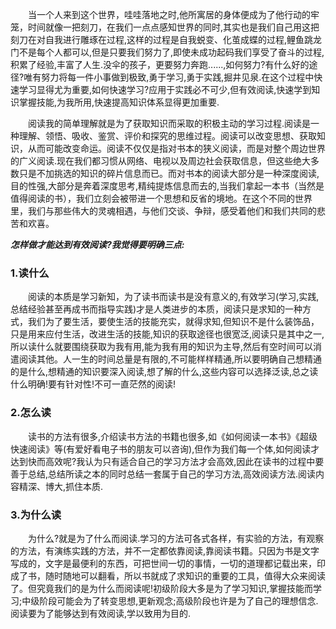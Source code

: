   当一个人来到这个世界，哇哇落地之时,他所寓居的身体便成为了他行动的牢笼，时间就像一把刻刀，在我们一点点感知世界的同时,其实也是我们自己用这把刻刀在对自我进行雕琢在过程,这样的过程是自我蜕变、化茧成蝶的过程,鲤鱼跳龙门不是每个人都可以,但是只要我们努力了,即使未成功起码我们享受了奋斗的过程,积累了经验,丰富了人生.没伞的孩子，更要努力奔跑......,如何努力?有什么好的途径?唯有努力将每一件小事做到极致,勇于学习,勇于实践,掘井见泉.在这个过程中快速学习显得尤为重要,如何快速学习?应用于实践必不可少,但有效阅读,快速学到知识掌握技能,为我所用,快速提高知识体系显得更加重要.
  
  阅读我的简单理解就是为了获取知识而采取的积极主动的学习过程.阅读是一种理解、领悟、吸收、鉴赏、评价和探究的思维过程。阅读可以改变思想、获取知识，从而可能改变命运。阅读不仅仅是指对书本的狭义阅读，而是对整个周边世界的广义阅读.现在我们都习惯从网络、电视以及周边社会获取信息，但这些绝大多数只是不加挑选的知识的碎片信息而已。而对书本的阅读大部分是一种深度阅读,目的性强,大部分是奔着深度思考,精纯提炼信息而去的,当我们拿起一本书（当然是值得阅读的书），我们立刻会被带进一个思想和反省的境地。在这个不同的世界里，我们与那些伟大的灵魂相遇，与他们交谈、争辩，感受着他们和我们共同的悲苦和欢喜。
  
___怎样做才能达到有效阅读?我觉得要明确三点:___

### 1.读什么

  阅读的本质是学习新知，为了读书而读书是没有意义的,有效学习(学习,实践,总结经验甚至再成书而指导实践)才是人类进步的本质，阅读只是求知的一种方式，我们为了要生活，要使生活的技能充实，就得求知,但知识不是什么装饰品，只是用来应付生活，改进生活的技能,知识的获取途径也很宽泛,阅读只是其中之一,所以读什么就要围绕获取为我有用,能为我有用的知识为主导,然后有空时间可以消遣阅读其他。人一生的时间总量是有限的,不可能样样精通,所以要明确自己想精通的是什么,想精通的知识要深入阅读,想了解的什么,这些内容可以选择泛读,总之读什么明确!要有针对性!不可一直茫然的阅读!
### 2.怎么读

  读书的方法有很多,介绍读书方法的书籍也很多,如《如何阅读一本书》《超级快速阅读》等(有爱好看电子书的朋友可以咨询),但作为我们每一个体,如何阅读才达到快而高效呢?我认为只有适合自己的学习方法才会高效,因此在读书的过程中要善于总结,总结所读之本的同时总结一套属于自己的学习方法,高效阅读方法.阅读内容精深、博大,抓住本质.
### 3.为什么读

  为什么?就是为了什么而阅读.学习的方法可各式各样，有实验的方法，有观察的方法，有演练实践的方法，并不一定都依靠阅读,靠阅读书籍。只因为书是文字写成的，文字是最便利的东西，可把世间一切的事情，一切的道理都记载出来，印成了书，随时随地可以翻看，所以书就成了求知识的重要的工具，值得大众来阅读了。但究竟我们的是为什么而阅读呢!初级阶段大多是为了学习知识,掌握技能而学习;中级阶段可能会为了转变思想,更新观念;高级阶段也许是为了自己的理想信念.阅读要为了能够达到有效阅读,学以致用为目的.
